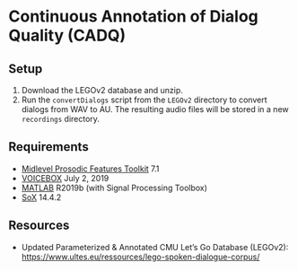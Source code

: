 # Continuous Annotation of Dialog Quality (CADQ)

## Setup
1. Download the LEGOv2 database and unzip.
2. Run the `convertDialogs` script from the `LEGOv2` directory to convert dialogs from WAV to AU. The resulting audio files will be stored in a new `recordings` directory.

## Requirements
- [Midlevel Prosodic Features Toolkit](https://github.com/nigelgward/midlevel) 7.1
- [VOICEBOX](http://www.ee.ic.ac.uk/hp/staff/dmb/voicebox/voicebox.html) July 2, 2019
- [MATLAB](https://www.mathworks.com/products/matlab.html) R2019b (with Signal Processing Toolbox)
- [SoX](http://sox.sourceforge.net/Main/HomePage) 14.4.2

## Resources
- Updated Parameterized & Annotated CMU Let’s Go Database (LEGOv2): https://www.ultes.eu/ressources/lego-spoken-dialogue-corpus/